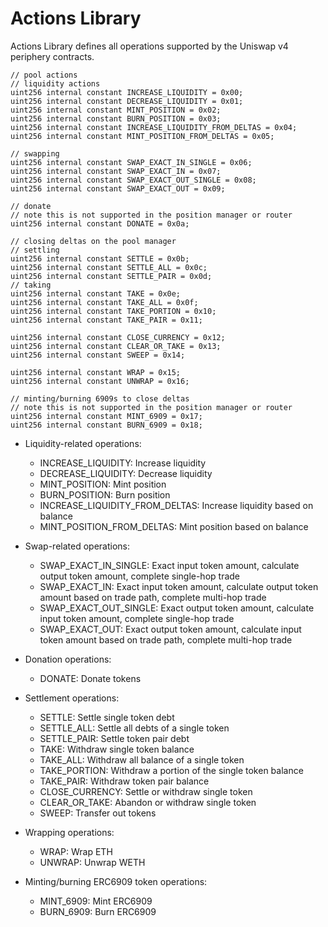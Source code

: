 # Actions Library

Actions Library defines all operations supported by the Uniswap v4 periphery contracts.

```solidity
// pool actions
// liquidity actions
uint256 internal constant INCREASE_LIQUIDITY = 0x00;
uint256 internal constant DECREASE_LIQUIDITY = 0x01;
uint256 internal constant MINT_POSITION = 0x02;
uint256 internal constant BURN_POSITION = 0x03;
uint256 internal constant INCREASE_LIQUIDITY_FROM_DELTAS = 0x04;
uint256 internal constant MINT_POSITION_FROM_DELTAS = 0x05;

// swapping
uint256 internal constant SWAP_EXACT_IN_SINGLE = 0x06;
uint256 internal constant SWAP_EXACT_IN = 0x07;
uint256 internal constant SWAP_EXACT_OUT_SINGLE = 0x08;
uint256 internal constant SWAP_EXACT_OUT = 0x09;

// donate
// note this is not supported in the position manager or router
uint256 internal constant DONATE = 0x0a;

// closing deltas on the pool manager
// settling
uint256 internal constant SETTLE = 0x0b;
uint256 internal constant SETTLE_ALL = 0x0c;
uint256 internal constant SETTLE_PAIR = 0x0d;
// taking
uint256 internal constant TAKE = 0x0e;
uint256 internal constant TAKE_ALL = 0x0f;
uint256 internal constant TAKE_PORTION = 0x10;
uint256 internal constant TAKE_PAIR = 0x11;

uint256 internal constant CLOSE_CURRENCY = 0x12;
uint256 internal constant CLEAR_OR_TAKE = 0x13;
uint256 internal constant SWEEP = 0x14;

uint256 internal constant WRAP = 0x15;
uint256 internal constant UNWRAP = 0x16;

// minting/burning 6909s to close deltas
// note this is not supported in the position manager or router
uint256 internal constant MINT_6909 = 0x17;
uint256 internal constant BURN_6909 = 0x18;
```

- Liquidity-related operations:
    - INCREASE_LIQUIDITY: Increase liquidity
    - DECREASE_LIQUIDITY: Decrease liquidity
    - MINT_POSITION: Mint position
    - BURN_POSITION: Burn position
    - INCREASE_LIQUIDITY_FROM_DELTAS: Increase liquidity based on balance
    - MINT_POSITION_FROM_DELTAS: Mint position based on balance

- Swap-related operations:
    - SWAP_EXACT_IN_SINGLE: Exact input token amount, calculate output token amount, complete single-hop trade
    - SWAP_EXACT_IN: Exact input token amount, calculate output token amount based on trade path, complete multi-hop trade
    - SWAP_EXACT_OUT_SINGLE: Exact output token amount, calculate input token amount, complete single-hop trade
    - SWAP_EXACT_OUT: Exact output token amount, calculate input token amount based on trade path, complete multi-hop trade

- Donation operations:
    - DONATE: Donate tokens

- Settlement operations:
    - SETTLE: Settle single token debt
    - SETTLE_ALL: Settle all debts of a single token
    - SETTLE_PAIR: Settle token pair debt
    - TAKE: Withdraw single token balance
    - TAKE_ALL: Withdraw all balance of a single token
    - TAKE_PORTION: Withdraw a portion of the single token balance
    - TAKE_PAIR: Withdraw token pair balance
    - CLOSE_CURRENCY: Settle or withdraw single token
    - CLEAR_OR_TAKE: Abandon or withdraw single token
    - SWEEP: Transfer out tokens

- Wrapping operations:
    - WRAP: Wrap ETH
    - UNWRAP: Unwrap WETH

- Minting/burning ERC6909 token operations:
    - MINT_6909: Mint ERC6909
    - BURN_6909: Burn ERC6909
